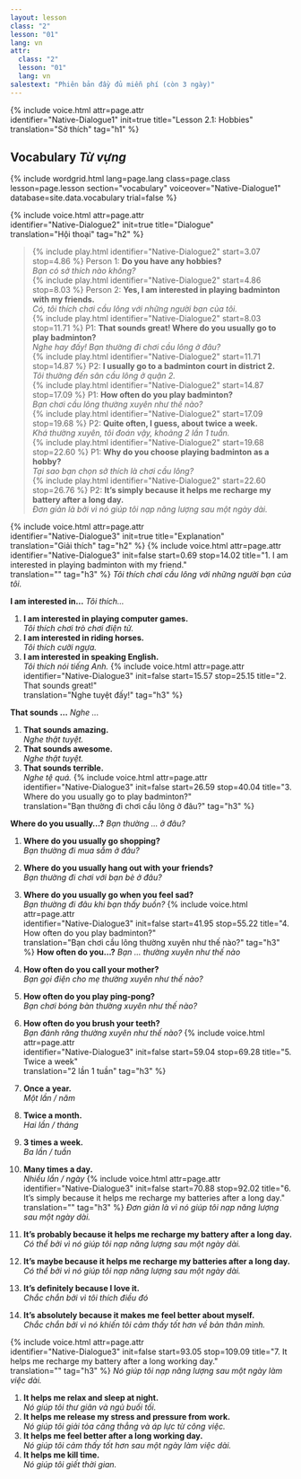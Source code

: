 ```yaml
---
layout: lesson
class: "2"
lesson: "01"
lang: vn
attr:
  class: "2"
  lesson: "01"
  lang: vn
salestext: "Phiên bản đầy đủ miễn phí (còn 3 ngày)"
---
```


{%  include voice.html attr=page.attr  
	identifier="Native-Dialogue1"  init=true
	title="Lesson 2.1: Hobbies"        
	translation="Sở thích"
    tag="h1" %}

## Vocabulary   *Từ vựng*

{% include wordgrid.html lang=page.lang
		class=page.class 
		lesson=page.lesson 
		section="vocabulary"
		voiceover="Native-Dialogue1"
		database=site.data.vocabulary 
		trial=false %}


{%  include voice.html attr=page.attr  
	identifier="Native-Dialogue2"  init=true
	title="Dialogue"        
	translation="Hội thoại"
    tag="h2" %}
             
> {% include play.html identifier="Native-Dialogue2" start=3.07 stop=4.86 %} Person 1: **Do you have any hobbies?**     
> *Bạn có sở thích nào không?*       
> {% include play.html identifier="Native-Dialogue2" start=4.86 stop=8.03 %} Person 2: **Yes, I am interested in playing badminton with my friends.**     
> *Có, tôi thích chơi cầu lông với những người bạn của tôi.*       
> {% include play.html identifier="Native-Dialogue2" start=8.03 stop=11.71 %} P1: **That sounds great! Where do you usually go to play badminton?**     
> *Nghe hay đấy! Bạn thường đi chơi cầu lông ở đâu?*      
> {% include play.html identifier="Native-Dialogue2" start=11.71  stop=14.87 %} P2: **I usually go to a badminton court in district 2.**     
> *Tôi thường đến sân cầu lông ở quận 2.*      
> {% include play.html identifier="Native-Dialogue2" start=14.87 stop=17.09 %} P1: **How often do you play badminton?**     
> *Bạn chơi cầu lông thường xuyên như thế nào?*          
> {% include play.html identifier="Native-Dialogue2" start=17.09 stop=19.68 %} P2: **Quite often, I guess, about twice a week.**     
> *Khá thường xuyên, tôi đoán vậy, khoảng 2 lần 1 tuần.*       
> {% include play.html identifier="Native-Dialogue2" start=19.68  stop=22.60 %} P1: **Why do you choose playing badminton as a hobby?**     
> *Tại sao bạn chọn sở thích là chơi cầu lông?*      
> {% include play.html identifier="Native-Dialogue2" start=22.60 stop=26.76 %} P2: **It’s simply because it helps me recharge my battery after a long day.**      
> *Đơn giản là bởi vì nó giúp tôi nạp năng lượng sau một ngày dài.*       

{%  include voice.html attr=page.attr  
	identifier="Native-Dialogue3"  init=true
	title="Explanation"        
	translation="Giải thích"
    tag="h2" %}
{%  include voice.html attr=page.attr  
	identifier="Native-Dialogue3"  init=false start=0.69 stop=14.02
	title="1. I am interested in playing badminton with my friend."        
	translation=""
    tag="h3" %}
*Tôi thích chơi cầu lông với những người bạn của tôi.*

**I am interested in…**  *Tôi thích...*

1. **I am interested in playing computer games.**  
*Tôi thích chơi trò chơi điện tử.*
2. **I am interested in riding horses.**  
*Tôi thích cưỡi ngựa.*
3. **I am interested in speaking English.**  
*Tôi thích nói tiếng Anh.*
{%  include voice.html attr=page.attr  
	identifier="Native-Dialogue3"  init=false start=15.57 stop=25.15
	title="2. That sounds great!"        
	translation="Nghe tuyệt đấy!"
    tag="h3" %}

**That sounds …**  *Nghe ...*

1. **That sounds amazing.**  
*Nghe thật tuyệt.*
2. **That sounds awesome.**  
*Nghe thật tuyệt.*
3. **That sounds terrible.**  
*Nghe tệ quá.*
{%  include voice.html attr=page.attr  
	identifier="Native-Dialogue3"  init=false start=26.59 stop=40.04
	title="3. Where do you usually go to play badminton?"        
	translation="Bạn thường đi chơi cầu lông ở đâu?"
    tag="h3" %}

**Where do you usually…?**  *Bạn thường ... ở đâu?*

1. **Where do you usually go shopping?**  
*Bạn thường đi mua sắm ở đâu?*
2. **Where do you usually hang out with your friends?**  
*Bạn thường đi chơi với bạn bè ở đâu?*
3. **Where do you usually go when you feel sad?**  
*Bạn thường đi đâu khi bạn thấy buồn?*
{%  include voice.html attr=page.attr  
	identifier="Native-Dialogue3"  init=false start=41.95 stop=55.22
	title="4. How often do you play badminton?"        
	translation="Bạn chơi cầu lông thường xuyên như thế nào?"
    tag="h3" %}
**How often do you…?**  *Bạn … thường xuyên như thế nào*
1. **How often do you call your mother?**  
*Bạn gọi điện cho mẹ thường xuyên như thế nào?*
2. **How often do you play ping-pong?**  
*Bạn chơi bóng bàn thường xuyên như thế nào?*
3. **How often do you brush your teeth?**  
*Bạn đánh răng thường xuyên như thế nào?*
{%  include voice.html attr=page.attr  
	identifier="Native-Dialogue3"  init=false start=59.04 stop=69.28
	title="5. Twice a week"        
	translation="2 lần 1 tuần"
    tag="h3" %}
1. **Once a year.**  
*Một lần / năm*
2. **Twice a month.**  
*Hai lần / tháng*
3. **3 times a week.**  
*Ba lần / tuần*
3. **Many times a day.**  
*Nhiều lần / ngày*
{%  include voice.html attr=page.attr  
	identifier="Native-Dialogue3"  init=false start=70.88 stop=92.02
	title="6. It’s simply because it helps me recharge my batteries after a long day."        
	translation=""
    tag="h3" %}
*Đơn giản là vì nó giúp tôi nạp năng lượng sau một ngày dài.*  

1. **It’s probably because it helps me recharge my battery after a long day.**  
*Có thể bởi vì nó giúp tôi nạp năng lượng sau một ngày dài.*
2. **It’s maybe because it helps me recharge my batteries after a long day.**  
*Có thể bởi vì nó giúp tôi nạp năng lượng sau một ngày dài.*
3. **It’s definitely because I love it.**  
*Chắc chắn bởi vì tôi thích điều đó*
4. **It’s absolutely because it makes me feel better about myself.**  
*Chắc chắn bởi vì nó khiến tôi cảm thấy tốt hơn về bản thân mình.*

{%  include voice.html attr=page.attr  
	identifier="Native-Dialogue3"  init=false start=93.05 stop=109.09
	title="7. It helps me recharge my battery after a long working day."        
	translation=""
    tag="h3" %}
*Nó giúp tôi nạp năng lượng sau một ngày làm việc dài.*   

1. **It helps me relax and sleep at night.**  
*Nó giúp tôi thư giãn và ngủ buối tối.*
2. **It helps me release my stress and pressure from work.**  
*Nó giúp tôi giải tỏa căng thẳng và áp lực từ công việc.*
3. **It helps me feel better after a long working day.**  
*Nó giúp tôi cảm thấy tốt hơn sau một ngày làm việc dài.*
4. **It helps me kill time.**  
*Nó giúp tôi giết thời gian.*

